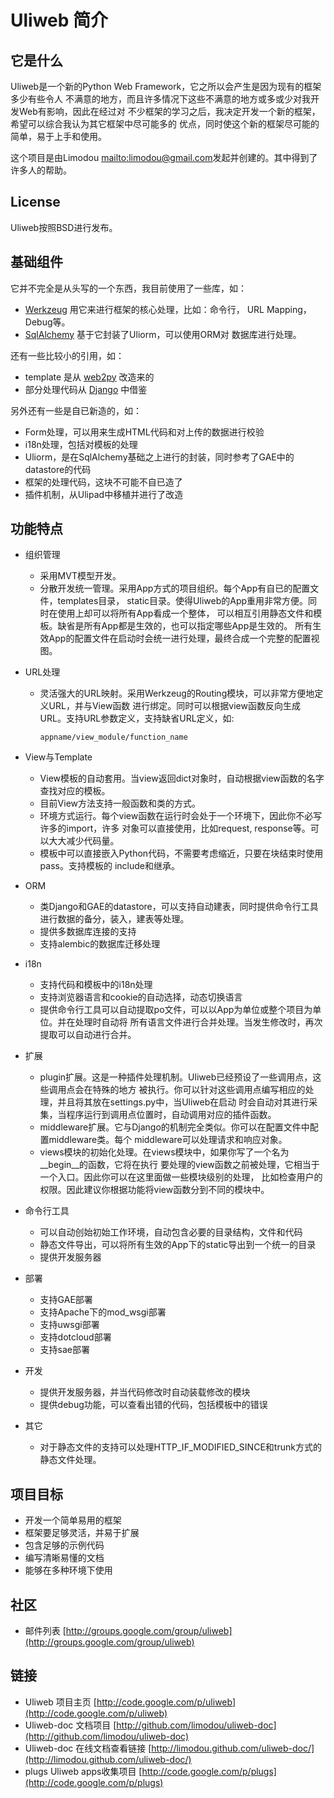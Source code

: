 # Uliweb 简介


## 它是什么

Uliweb是一个新的Python Web Framework，它之所以会产生是因为现有的框架多少有些令人
不满意的地方，而且许多情况下这些不满意的地方或多或少对我开发Web有影响，因此在经过对
不少框架的学习之后，我决定开发一个新的框架，希望可以综合我认为其它框架中尽可能多的
优点，同时使这个新的框架尽可能的简单，易于上手和使用。

这个项目是由Limodou <mailto:limodou@gmail.com>发起并创建的。其中得到了许多人的帮助。


## License

Uliweb按照BSD进行发布。


## 基础组件

它并不完全是从头写的一个东西，我目前使用了一些库，如：


* [Werkzeug](http://werkzeug.pocoo.org/) 用它来进行框架的核心处理，比如：命令行，
    URL Mapping，Debug等。
* [SqlAlchemy](http://www.sqlalchemy.org) 基于它封装了Uliorm，可以使用ORM对
    数据库进行处理。

还有一些比较小的引用，如：


* template 是从 [web2py](http://mdp.cti.depaul.edu/) 改造来的
* 部分处理代码从 [Django](http://www.djangoproject.com/) 中借鉴

另外还有一些是自已新造的，如：


* Form处理，可以用来生成HTML代码和对上传的数据进行校验
* i18n处理，包括对模板的处理
* Uliorm，是在SqlAlchemy基础之上进行的封装，同时参考了GAE中的datastore的代码
* 框架的处理代码，这块不可能不自已造了
* 插件机制，从Ulipad中移植并进行了改造


## 功能特点


* 组织管理

    * 采用MVT模型开发。
    * 分散开发统一管理。采用App方式的项目组织。每个App有自已的配置文件，templates目录，
        static目录。使得Uliweb的App重用非常方便。同时在使用上却可以将所有App看成一个整体，
        可以相互引用静态文件和模板。缺省是所有App都是生效的，也可以指定哪些App是生效的。
        所有生效App的配置文件在启动时会统一进行处理，最终合成一个完整的配置视图。

* URL处理

    * 灵活强大的URL映射。采用Werkzeug的Routing模块，可以非常方便地定义URL，并与View函数
        进行绑定。同时可以根据view函数反向生成URL。支持URL参数定义，支持缺省URL定义，如:

        ```
        appname/view_module/function_name
        ```


* View与Template

    * View模板的自动套用。当view返回dict对象时，自动根据view函数的名字查找对应的模板。
    * 目前View方法支持一般函数和类的方式。
    * 环境方式运行。每个view函数在运行时会处于一个环境下，因此你不必写许多的import，许多
        对象可以直接使用，比如request, response等。可以大大减少代码量。
    * 模板中可以直接嵌入Python代码，不需要考虑缩近，只要在块结束时使用pass。支持模板的
        include和继承。

* ORM

    * 类Django和GAE的datastore，可以支持自动建表，同时提供命令行工具进行数据的备分，装入，建表等处理。
    * 提供多数据库连接的支持
    * 支持alembic的数据库迁移处理

* i18n

    * 支持代码和模板中的i18n处理
    * 支持浏览器语言和cookie的自动选择，动态切换语言
    * 提供命令行工具可以自动提取po文件，可以以App为单位或整个项目为单位。并在处理时自动将
        所有语言文件进行合并处理。当发生修改时，再次提取可以自动进行合并。

* 扩展

    * plugin扩展。这是一种插件处理机制。Uliweb已经预设了一些调用点，这些调用点会在特殊的地方
        被执行。你可以针对这些调用点编写相应的处理，并且将其放在settings.py中，当Uliweb在启动
        时会自动对其进行采集，当程序运行到调用点位置时，自动调用对应的插件函数。
    * middleware扩展。它与Django的机制完全类似。你可以在配置文件中配置middleware类。每个
        middleware可以处理请求和响应对象。
    * views模块的初始化处理。在views模块中，如果你写了一个名为__begin__的函数，它将在执行
        要处理的view函数之前被处理，它相当于一个入口。因此你可以在这里面做一些模块级别的处理，
        比如检查用户的权限。因此建议你根据功能将view函数分到不同的模块中。

* 命令行工具

    * 可以自动创始初始工作环境，自动包含必要的目录结构，文件和代码
    * 静态文件导出，可以将所有生效的App下的static导出到一个统一的目录
    * 提供开发服务器

* 部署

    * 支持GAE部署
    * 支持Apache下的mod_wsgi部署
    * 支持uwsgi部署
    * 支持dotcloud部署
    * 支持sae部署

* 开发

    * 提供开发服务器，并当代码修改时自动装载修改的模块
    * 提供debug功能，可以查看出错的代码，包括模板中的错误

* 其它

    * 对于静态文件的支持可以处理HTTP_IF_MODIFIED_SINCE和trunk方式的静态文件处理。



## 项目目标


* 开发一个简单易用的框架
* 框架要足够灵活，并易于扩展
* 包含足够的示例代码
* 编写清晰易懂的文档
* 能够在多种环境下使用


## 社区


* 邮件列表 [http://groups.google.com/group/uliweb](http://groups.google.com/group/uliweb)


## 链接


* Uliweb 项目主页 [http://code.google.com/p/uliweb](http://code.google.com/p/uliweb)
* Uliweb-doc 文档项目 [http://github.com/limodou/uliweb-doc](http://github.com/limodou/uliweb-doc)
* Uliweb-doc 在线文档查看链接 [http://limodou.github.com/uliweb-doc/](http://limodou.github.com/uliweb-doc/)
* plugs Uliweb apps收集项目 [http://code.google.com/p/plugs](http://code.google.com/p/plugs)

